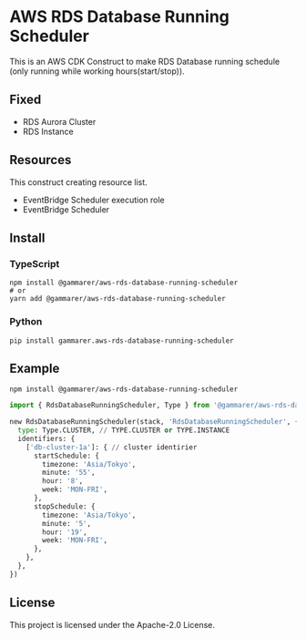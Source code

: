 # AWS RDS Database Running Scheduler

This is an AWS CDK Construct to make RDS Database running schedule (only running while working hours(start/stop)).

## Fixed

* RDS Aurora Cluster
* RDS Instance

## Resources

This construct creating resource list.

* EventBridge Scheduler execution role
* EventBridge Scheduler

## Install

### TypeScript

```shell
npm install @gammarer/aws-rds-database-running-scheduler
# or
yarn add @gammarer/aws-rds-database-running-scheduler
```

### Python

```shell
pip install gammarer.aws-rds-database-running-scheduler
```

## Example

```shell
npm install @gammarer/aws-rds-database-running-scheduler
```

```python
import { RdsDatabaseRunningScheduler, Type } from '@gammarer/aws-rds-database-running-scheduler';

new RdsDatabaseRunningScheduler(stack, 'RdsDatabaseRunningScheduler', {
  type: Type.CLUSTER, // TYPE.CLUSTER or TYPE.INSTANCE
  identifiers: {
    ['db-cluster-1a']: { // cluster identirier
      startSchedule: {
        timezone: 'Asia/Tokyo',
        minute: '55',
        hour: '8',
        week: 'MON-FRI',
      },
      stopSchedule: {
        timezone: 'Asia/Tokyo',
        minute: '5',
        hour: '19',
        week: 'MON-FRI',
      },
    },
  },
})
```

## License

This project is licensed under the Apache-2.0 License.
